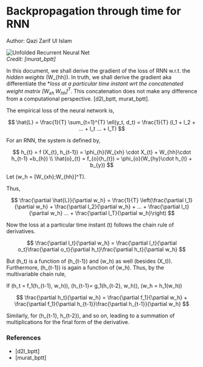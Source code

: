 # Backpropagation through time for RNN
Author: Qazi Zarif Ul Islam

![Unfolded Recurrent Neural Net](rnn.png)  
*Credit: [murat_bptt]*

In this document, we shall derive the gradient of the loss of RNN w.r.t. the *hidden weights* \(W_{hh}\). In truth, we shall derive the gradient aka differentiate the **loss at a particular time instant wrt *the concatenated weight matrix $[W_{xh}\;W_{hh}]^T$.** This concatenation does not make any difference from a computational perspective. [d2l_bptt, murat_bptt].

The empirical loss of the neural network is,

$$
\hat{L} = \frac{1}{T} \sum_{t=1}^{T} \ell(y_t, d_t) = \frac{1}{T} (l_1 + l_2 + ... + l_t ... + l_T)
$$

For an RNN, the system is defined by,

$$
h_{t} = f (X_{t}, h_{t-1}) = \phi_{h}(W_{xh} \cdot X_{t} + W_{hh}\cdot h_{t-1} +b_{h}) \\
\hat{o}_{t} = f_{o}(h_{t}) = \phi_{o}(W_{hy}\cdot h_{t} + b_{y})
$$

Let \(w_h = [W_{xh}\;W_{hh}]^T\).

Thus,

$$
\frac{\partial \hat{L}}{\partial w_h} = \frac{1}{T} \left(\frac{\partial l_1}{\partial w_h} + \frac{\partial l_2}{\partial w_h} + ... + \frac{\partial l_t}{\partial w_h} ... + \frac{\partial l_T}{\partial w_h}\right)
$$

Now the loss at a particular time instant \(t\) follows the chain rule of derivatives.

$$
\frac{\partial l_t}{\partial w_h} = \frac{\partial l_t}{\partial o_t}\frac{\partial o_t}{\partial h_t}\frac{\partial h_t}{\partial w_h}
$$

But \(h_t\) is a function of \(h_{t-1}\) and \(w_h\) as well (besides \(X_t\)).
Furthermore, \(h_{t-1}\) is again a function of \(w_h\).
Thus, by the multivariable chain rule,

If \(h_t = f_1(h_{t-1}, w_h)\), \(h_{t-1}= g_1(h_{t-2}, w_h)\), \(w_h = h_1(w_h)\)

$$
\frac{\partial h_t}{\partial w_h} = \frac{\partial f_1}{\partial w_h} + \frac{\partial f_1}{\partial h_{t-1}}\frac{\partial h_{t-1}}{\partial w_h}
$$

Similarly, for \(h_{t-1}, h_{t-2}\), and so on, leading to a summation of multiplications for the final form of the derivative.

### References
- [d2l_bptt]
- [murat_bptt]
